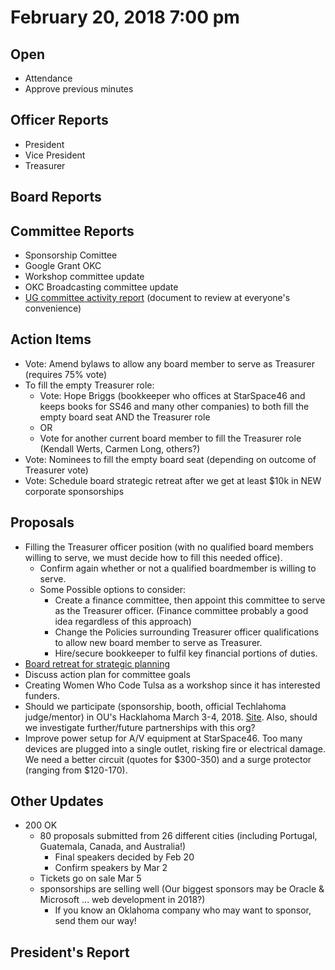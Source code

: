 # February 20, 2018 7:00 pm

## Open
* Attendance
* Approve previous minutes

## Officer Reports
* President
* Vice President
* Treasurer

## Board Reports


## Committee Reports
- Sponsorship Comittee
- Google Grant OKC
- Workshop committee update
- OKC Broadcasting committee update
- [UG committee activity report](https://docs.google.com/document/d/1cLqGgixXaKip_jE4M9kTNpVxqCr54P4Z_bc-MA_gdUw/edit?usp=sharing) (document to review at everyone's convenience)

## Action Items
- Vote: Amend bylaws to allow any board member to serve as Treasurer (requires 75% vote)
- To fill the empty Treasurer role:
  - Vote: Hope Briggs (bookkeeper who offices at StarSpace46 and keeps books for SS46 and many other companies) to both fill the empty board seat AND the Treasurer role
  - OR
  - Vote for another current board member to fill the Treasurer role (Kendall Werts, Carmen Long, others?)
- Vote: Nominees to fill the empty board seat (depending on outcome of Treasurer vote)
- Vote: Schedule board strategic retreat after we get at least $10k in NEW corporate sponsorships


## Proposals
- Filling the Treasurer officer position (with no qualified board members willing to serve, we must decide how to fill this needed office).
  - Confirm again whether or not a qualified boardmember is willing to serve.
  - Some Possible options to consider:
    - Create a finance committee, then appoint this committee to serve as the Treasurer officer. (Finance committee probably a good idea regardless of this approach)
    - Change the Policies surrounding Treasurer officer qualifications to allow new board member to serve as Treasurer.
    - Hire/secure bookkeeper to fulfil key financial portions of duties.
- [Board retreat for strategic planning](https://docs.google.com/document/d/1SmGH7bqBPcwpEz3zCQ-Lwg7bOhPA8i0iWtp1O-to0vE/edit?usp=sharing) 
- Discuss action plan for committee goals
- Creating Women Who Code Tulsa as a workshop since it has interested funders.
- Should we participate (sponsorship, booth, official Techlahoma judge/mentor) in OU's Hacklahoma March 3-4, 2018.  [Site](https://hacklahoma.org/). Also, should we investigate further/future partnerships with this org?
- Improve power setup for A/V equipment at StarSpace46. Too many devices are plugged into a single outlet, risking fire or electrical damage. We need a better circuit (quotes for $300-350) and a surge protector (ranging from $120-170).

## Other Updates

* 200 OK
  * 80 proposals submitted from 26 different cities (including Portugal, Guatemala, Canada, and Australia!)
    * Final speakers decided by Feb 20
    * Confirm speakers by Mar 2
  * Tickets go on sale Mar 5
  * sponsorships are selling well (Our biggest sponsors may be Oracle & Microsoft ... web development in 2018?)
    * If you know an Oklahoma company who may want to sponsor, send them our way!

## President's Report 
